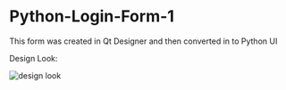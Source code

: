 # Python-Login-Form-1
This form was created in Qt Designer and then converted in to Python UI

Design Look:

![design look](https://user-images.githubusercontent.com/77164635/130318047-3636ee79-1cbc-4f28-8656-22a706773b1a.png)
